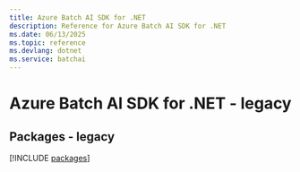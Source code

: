 ```yaml
---
title: Azure Batch AI SDK for .NET
description: Reference for Azure Batch AI SDK for .NET
ms.date: 06/13/2025
ms.topic: reference
ms.devlang: dotnet
ms.service: batchai
---
```

# Azure Batch AI SDK for .NET - legacy
## Packages - legacy
[!INCLUDE [packages](batch-ai-index.md)]